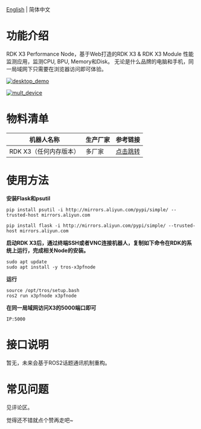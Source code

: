 [English](./README.md) | 简体中文

# 功能介绍

RDK X3 Performance Node，基于Web打造的RDK X3 & RDK X3 Module 性能监测应用，监测CPU, BPU, Memory和Disk。 无论是什么品牌的电脑和手机，同一局域网下只需要在浏览器访问即可体验。

[![desktop_demo](./doc/desktop_demo.jpg)](./doc/desktop_demo.jpg)

[![mult_device](./doc/mult_device.jpg)](./doc/mult_device.jpg)

# 物料清单

| 机器人名称             | 生产厂家 | 参考链接                                       |
| ---------------------- | -------- | ---------------------------------------------- |
| RDK X3（任何内存版本） | 多厂家   | [点击跳转](https://developer.horizon.cc/rdkx3) |

# 使用方法

**安装Flask和psutil**

```
pip install psutil -i http://mirrors.aliyun.com/pypi/simple/ --trusted-host mirrors.aliyun.com
```

```
pip install flask -i http://mirrors.aliyun.com/pypi/simple/ --trusted-host mirrors.aliyun.com
```

**启动RDK X3后，通过终端SSH或者VNC连接机器人，复制如下命令在RDK的系统上运行，完成相关Node的安装。**

```
sudo apt update
sudo apt install -y tros-x3pfnode
```

**运行**

```
source /opt/tros/setup.bash
ros2 run x3pfnode x3pfnode
```

**在同一局域网访问X3的5000端口即可**

```
IP:5000
```

# 接口说明

暂无，未来会基于ROS2话题通讯机制重构。

# 常见问题

见评论区。



觉得还不错就点个赞再走吧~
